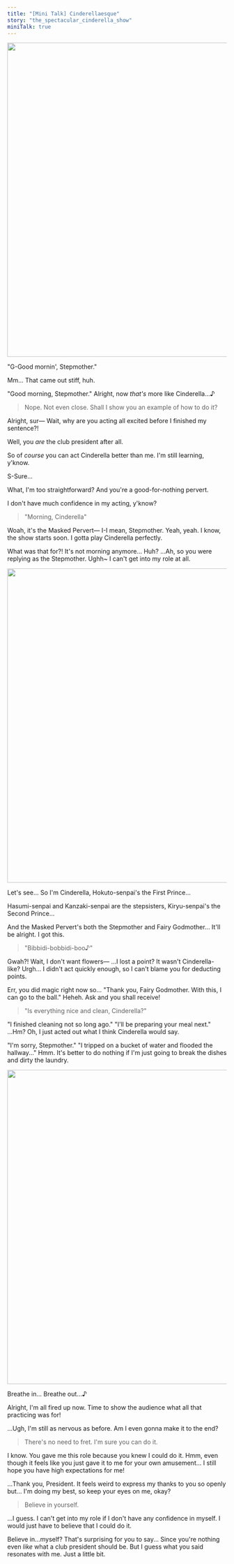 ```yaml
---
title: "[Mini Talk] Cinderellaesque"
story: "the_spectacular_cinderella_show"
miniTalk: true
---
```


<MiniTalkType r="rare" name="Cinderellaesque" part="1/3" />

<Image src="/img/tl/the_spectacular_cinderella_show/mini_talk/tomoya/2/1.jpg" layout="responsive" width="1280" height="720" quality="100" />

<Bubble character="Tomoya">

"G-Good mornin', Stepmother."

Mm... That came out stiff, huh.

"Good morning, Stepmother." Alright, now _that's_ more like Cinderella...♪

</Bubble>

> Nope. Not even close. Shall I show you an example of how to do it?

<Bubble character="Tomoya">

Alright, sur— Wait, why are you acting all excited before I finished my sentence?!

Well, you _are_ the club president after all.

So of _course_ you can act Cinderella better than me. I'm still learning, y'know.

</Bubble>

<Bubble character="Tomoya">

S-Sure...

What, I'm too straightforward? And you're a good-for-nothing pervert.

I don't have much confidence in my acting, y'know?

</Bubble>

> "Morning, Cinderella"

Woah, it's the Masked Pervert— I-I mean, Stepmother.
Yeah, yeah. I know, the show starts soon.
I gotta play Cinderella perfectly.

What was that for?! It's not morning anymore...
Huh? ...Ah, so you were replying as the Stepmother.
Ughh~ I can't get into my role at all.

<MiniTalkType r="rare" name="Cinderellaesque" part="2/3" />

<Image src="/img/tl/the_spectacular_cinderella_show/mini_talk/tomoya/2/2.jpg" layout="responsive" width="1280" height="720" quality="100" />

<Bubble character="Tomoya">

Let's see... So I'm Cinderella, Hokuto-senpai's the First Prince...

Hasumi-senpai and Kanzaki-senpai are the stepsisters, Kiryu-senpai's the Second Prince...

And the Masked Pervert's both the Stepmother and Fairy Godmother... It'll be alright. I got this.

</Bubble>

> "Bibbidi-bobbidi-boo♪"

<Bubble character="Tomoya">

Gwah?! Wait, I don't want flowers—
...I lost a point? It wasn't Cinderella-like?
Urgh... I didn't act quickly enough, so I can't blame you for deducting points.

</Bubble>

<Bubble character="Tomoya">

Err, you did magic right now so...
"Thank you, Fairy Godmother. With this, I can go to the ball."
Heheh. Ask and you shall receive!

</Bubble>

> "Is everything nice and clean, Cinderella?"

"I finished cleaning not so long ago."
"I'll be preparing your meal next."
...Hm? Oh, I just acted out what I think Cinderella would say.

"I'm sorry, Stepmother."
"I tripped on a bucket of water and flooded the hallway..."
Hmm. It's better to do nothing if I'm just going to break the dishes and dirty the laundry.

<MiniTalkType r="rare" name="Cinderellaesque" part="3/3" />

<Image src="/img/tl/the_spectacular_cinderella_show/mini_talk/tomoya/2/3.jpg" layout="responsive" width="1280" height="720" quality="100" />

<Bubble character="Tomoya">

Breathe in... Breathe out...♪

Alright, I'm all fired up now. Time to show the audience what all that practicing was for!

...Ugh, I'm still as nervous as before. Am I even gonna make it to the end?

</Bubble>

> There's no need to fret. I'm sure you can do it.

I know. You gave me this role because you knew I could do it.
Hmm, even though it feels like you just gave it to me for your own amusement...
I still hope you have high expectations for me!

...Thank you, President.
It feels weird to express my thanks to you so openly but...
I'm doing my best, so keep your eyes on me, okay?

> Believe in yourself.

...I guess.
I can't get into my role if I don't have any confidence in myself.
I would just have to believe that I could do it.

Believe in...myself?
That's surprising for you to say... Since you're nothing even _like_ what a club president should be.
But I guess what you said resonates with me. Just a little bit.

<Credits tl="[Ren](https://tomoya.moe)" />

